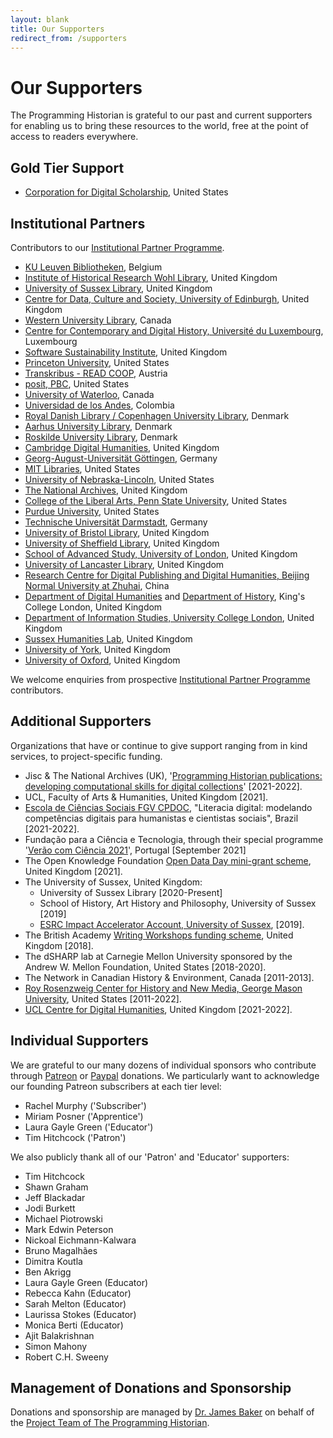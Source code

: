 ```yaml
---
layout: blank
title: Our Supporters
redirect_from: /supporters
---
```


# Our Supporters

The Programming Historian is grateful to our past and current supporters for enabling us to bring these resources to the world, free at the point of access to readers everywhere.

## Gold Tier Support

- [Corporation for Digital Scholarship](https://digitalscholar.org/), United States

## Institutional Partners
Contributors to our [Institutional Partner Programme](support-us#institutional-partner-programme).

- [KU Leuven Bibliotheken](https://bib.kuleuven.be/), Belgium
- [Institute of Historical Research Wohl Library](https://www.history.ac.uk/library), United Kingdom
- [University of Sussex Library](https://www.sussex.ac.uk/library/), United Kingdom
- [Centre for Data, Culture and Society, University of Edinburgh](https://www.cdcs.ed.ac.uk/), United Kingdom
- [Western University Library](https://www.lib.uwo.ca/), Canada
- [Centre for Contemporary and Digital History, Université du Luxembourg](https://www.c2dh.uni.lu/), Luxembourg
- [Software Sustainability Institute](https://www.software.ac.uk/), United Kingdom
- [Princeton University](https://www.princeton.edu/), United States
- [Transkribus - READ COOP](https://readcoop.eu/), Austria
- [posit, PBC](https://posit.com/), United States
- [University of Waterloo](https://uwaterloo.ca/), Canada
- [Universidad de los Andes](https://uniandes.edu.co/), Colombia
- [Royal Danish Library / Copenhagen University Library](https://www.kb.dk), Denmark
- [Aarhus University Library](https://library.au.dk/), Denmark
- [Roskilde University Library](https://ruc.dk/en/roskilde-university-library), Denmark
- [Cambridge Digital Humanities](https://www.cdh.cam.ac.uk/), United Kingdom
- [Georg-August-Universität Göttingen](https://www.uni-goettingen.de/), Germany
- [MIT Libraries](https://libraries.mit.edu/), United States
- [University of Nebraska-Lincoln](https://www.unl.edu/), United States
- [The National Archives](https://www.nationalarchives.gov.uk/), United Kingdom
- [College of the Liberal Arts, Penn State University](https://la.psu.edu/), United States
- [Purdue University](https://www.purdue.edu/), United States
- [Technische Universität Darmstadt](https://www.tu-darmstadt.de/), Germany
- [University of Bristol Library](http://www.bris.ac.uk/library/), United Kingdom
- [University of Sheffield Library](https://www.sheffield.ac.uk/library), United Kingdom
- [School of Advanced Study, University of London](https://www.sas.ac.uk/), United Kingdom
- [University of Lancaster Library](https://www.lancaster.ac.uk/), United Kingdom
- [Research Centre for Digital Publishing and Digital Humanities, Beijing Normal University at Zhuhai](https://rsgyy.bnu.edu.cn/yjjg/szcbyszrwyjzx/), China
- [Department of Digital Humanities](https://www.kcl.ac.uk/ddh) and [Department of History](https://www.kcl.ac.uk/history), King's College London, United Kingdom
- [Department of Information Studies, University College London](https://www.ucl.ac.uk/information-studies/), United Kingdom
- [Sussex Humanities Lab](https://www.sussex.ac.uk/research/centres/sussex-humanities-lab/), United Kingdom
- [University of York](https://www.york.ac.uk/), United Kingdom
- [University of Oxford](https://www.ox.ac.uk), United Kingdom

We welcome enquiries from prospective [Institutional Partner Programme](ipp) contributors.

## Additional Supporters

Organizations that have or continue to give support ranging from in kind services, to project-specific funding.

- Jisc & The National Archives (UK), '[Programming Historian publications: developing computational skills for digital collections](https://research.jiscinvolve.org/wp/2021/07/23/boost-your-skills-in-working-with-digital-collections/)' [2021-2022].
- UCL, Faculty of Arts & Humanities, United Kingdom [2021].
- [Escola de Ciências Sociais FGV CPDOC](https://portal.fgv.br), "Literacia digital: modelando competências digitais para humanistas e cientistas sociais", Brazil [2021-2022].
- Fundação para a Ciência e Tecnologia, through their special programme '[Verão com Ciência 2021](https://www.fct.pt/apoios/veraocomciencia/index.phtml.pt)', Portugal [September 2021]
- The Open Knowledge Foundation [Open Data Day mini-grant scheme](https://blog.okfn.org/2021/02/12/meet-the-organisations-receiving-open-data-day-2021-mini-grants/), United Kingdom [2021].
- The University of Sussex, United Kingdom:
    - University of Sussex Library [2020-Present]
    - School of History, Art History and Philosophy, University of Sussex [2019]
    - [ESRC Impact Accelerator Account, University of Sussex](http://www.sussex.ac.uk/staff/research/rqi/rqi_information_and_support/rqi_impact_funding/if-esrciaa/), [2019].
- The British Academy [Writing Workshops funding scheme](https://www.thebritishacademy.ac.uk/projects/writing-workshops-2018-digital-humanities/), United Kingdom [2018].
- The dSHARP lab at Carnegie Mellon University sponsored by the Andrew W. Mellon Foundation, United States [2018-2020].
- The Network in Canadian History & Environment, Canada [2011-2013].
- [Roy Rosenzweig Center for History and New Media, George Mason University](https://rrchnm.org/), United States [2011-2022].
- [UCL Centre for Digital Humanities](https://www.ucl.ac.uk/digital-humanities/), United Kingdom [2021-2022].

## Individual Supporters

We are grateful to our many dozens of individual sponsors who contribute through [Patreon](https://www.patreon.com/theprogramminghistorian) or [Paypal](https://www.paypal.com/cgi-bin/webscr?cmd=_s-xclick&hosted_button_id=7BGHUZRVS4LYL&source=url) donations. We particularly want to acknowledge our founding Patreon subscribers at each tier level:

- Rachel Murphy ('Subscriber')
- Miriam Posner ('Apprentice')
- Laura Gayle Green ('Educator')
- Tim Hitchcock ('Patron')

We also publicly thank all of our 'Patron' and 'Educator' supporters:

- Tim Hitchcock
- Shawn Graham
- Jeff Blackadar
- Jodi Burkett
- Michael Piotrowski
- Mark Edwin Peterson
- Nickoal Eichmann-Kalwara
- Bruno Magalhães
- Dimitra Koutla
- Ben Akrigg
- Laura Gayle Green (Educator)
- Rebecca Kahn (Educator)
- Sarah Melton (Educator)
- Laurissa Stokes (Educator)
- Monica Berti (Educator)
- Ajit Balakrishnan
- Simon Mahony
- Robert C.H. Sweeny

## Management of Donations and Sponsorship

Donations and sponsorship are managed by [Dr. James Baker](https://github.com/drjwbaker) on behalf of the [Project Team of The Programming Historian](/en/project-team).
